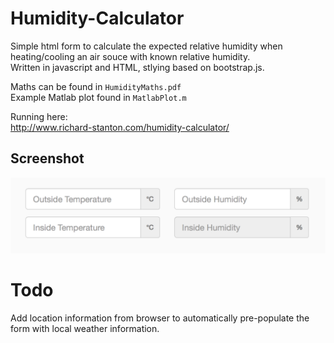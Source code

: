 # Humidity-Calculator
Simple html form to calculate the expected relative humidity when heating/cooling an air souce with known relative humidity.  
Written in javascript and HTML, stlying based on bootstrap.js.  

Maths can be found in `HumidityMaths.pdf`  
Example Matlab plot found in `MatlabPlot.m`  

Running here:  
http://www.richard-stanton.com/humidity-calculator/

## Screenshot
![](screenshot.png)

# Todo
Add location information from browser to automatically pre-populate the form with local weather information.
